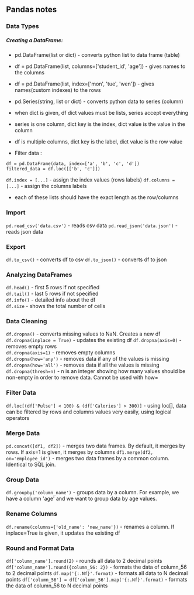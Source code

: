 ## Pandas notes
### Data Types

##### Creating a DataFrame:
- pd.DataFrame(list or dict) - converts python list to data frame (table)
- df = pd.DataFrame(list, columns=['student_id', 'age']) - gives names to the columns
- df = pd.DataFrame(list, index=['mon', 'tue', 'wen']) - gives names(custom indexes) to the rows

- pd.Series(string, list or dict) - converts python data to series (column)
- when dict is given, df dict values must be lists, series accept everything
- series is one column, dict key is the index, dict value is the value in the column
- df is multiple columns, dict key is the label, dict value is the row value
- Filter data :
```
df = pd.DataFrame(data, index=['a', 'b', 'c', 'd'])
filtered_data = df.loc([['b', 'c']])
```
`df.index = [...]` - assign the index values (rows labels)
`df.columns = [...]` - assign the columns labels
- each of these lists should have the exact length as the row/columns

### Import 
`pd.read_csv('data.csv')` - reads csv data
`pd.read_json('data.json')` - reads json data

### Export 
`df.to_csv()` - converts df to csv
`df.to_json()` - converts df to json

### Analyzing DataFrames
`df.head()` - first 5 rows if not specified  
`df.tail()` - last 5 rows if not specified  
`df.info()` - detailed info about the df  
`df.size` - shows the total number of cells

### Data Cleaning
`df.dropna()` - converts missing values to NaN. Creates a new df  
`df.dropna(inplace = True)` - updates the existing df 
`df.dropna(axis=0)` - removes empty rows  
`df.dropna(axis=1)` - removes empty columns  
`df.dropna(how='any')` - removes data if any of the values is missing  
`df.dropna(how='all')` - removes data if all the values is missing  
`df.dropna(thresh=n)` - n is an integer showing how many values should be non-empty in order to remove data. Cannot be used with how=  

### Filter Data
`df.loc[(df['Pulse'] < 100) & (df['Calories'] > 300)]` - using loc[], data can be filtered by rows and columns values very easily, using logical operators

### Merge Data
`pd.concat([df1, df2])` - merges two data frames. By default, it merges by rows. If axis=1 is given, it merges by columns
`df1.merge(df2, on='employee_id')` - merges two data frames by a common column. Identical to SQL join.

### Group Data
`df.groupby('column_name')` - groups data by a column. For example, we have a column 'age' and we want to group data by age values.

### Rename Columns
`df.rename(columns={'old_name': 'new_name'})` - renames a column. If inplace=True is given, it updates the existing df

### Round and Format Data
`df['column_name'].round(2)` - rounds all data to 2 decimal points
`df['column_name'].round({column_56: 2})` - formats the data of column_56 to 2 decimal points
`df.map('{:.Nf}'.format)` - formats all data to N decimal points
`df['column_56'] = df['column_56'].map('{:.Nf}'.format)` - formats the data of column_56 to N decimal points